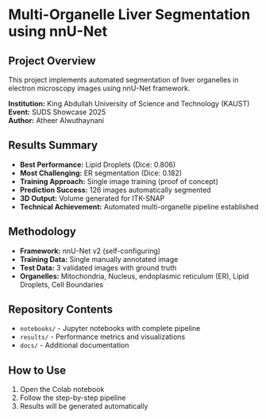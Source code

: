 # Multi-Organelle Liver Segmentation using nnU-Net

## Project Overview
This project implements automated segmentation of liver organelles in electron microscopy images using nnU-Net framework.

**Institution:** King Abdullah University of Science and Technology (KAUST)  
**Event:** SUDS Showcase 2025  
**Author:** Atheer Alwuthaynani

## Results Summary
- **Best Performance:** Lipid Droplets (Dice: 0.806)
- **Most Challenging:** ER segmentation (Dice: 0.182)
- **Training Approach:** Single image training (proof of concept)
- **Prediction Success:** 126 images automatically segmented
- **3D Output:** Volume generated for ITK-SNAP
- **Technical Achievement:** Automated multi-organelle pipeline established

## Methodology
- **Framework:** nnU-Net v2 (self-configuring)
- **Training Data:** Single manually annotated image
- **Test Data:** 3 validated images with ground truth
- **Organelles:** Mitochondria, Nucleus, endoplasmic reticulum (ER), Lipid Droplets, Cell Boundaries

## Repository Contents
- `notebooks/` - Jupyter notebooks with complete pipeline
- `results/` - Performance metrics and visualizations
- `docs/` - Additional documentation

## How to Use
1. Open the Colab notebook
2. Follow the step-by-step pipeline
3. Results will be generated automatically
